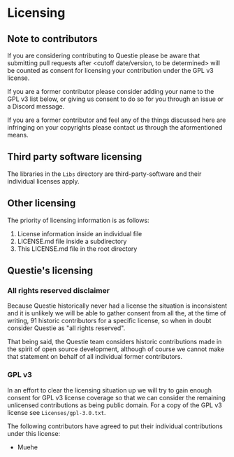 # Licensing

## Note to contributors

If you are considering contributing to Questie please be aware that submitting pull requests after <cutoff date/version, to be determined> will be counted as consent for licensing your contribution under the GPL v3 license.

If you are a former contributor please consider adding your name to the GPL v3 list below, or giving us consent to do so for you through an issue or a Discord message.

If you are a former contributor and feel any of the things discussed here are infringing on your copyrights please contact us through the aformentioned means.

## Third party software licensing

The libraries in the `Libs` directory are third-party-software and their individual licenses apply.

## Other licensing

The priority of licensing information is as follows:

1. License information inside an individual file
2. LICENSE.md file inside a subdirectory
3. This LICENSE.md file in the root directory

## Questie's licensing

### All rights reserved disclaimer

Because Questie historically never had a license the situation is inconsistent and it is unlikely we will be able to gather consent from all the, at the time of writing, 91 historic contributors for a specific license, so when in doubt consider Questie as "all rights reserved".

That being said, the Questie team considers historic contributions made in the spirit of open source development, although of course we cannot make that statement on behalf of all individual former contributors.

### GPL v3

In an effort to clear the licensing situation up we will try to gain enough consent for GPL v3 license coverage so that we can consider the remaining unlicensed contributions as being public domain. For a copy of the GPL v3 license see `Licenses/gpl-3.0.txt`.

The following contributors have agreed to put their individual contributions under this license:

* Muehe
